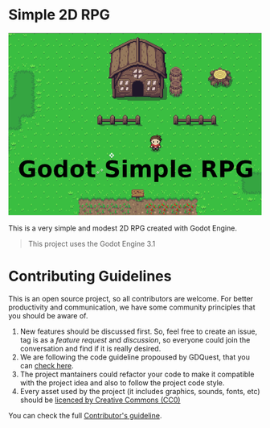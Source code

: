 # Simple 2D RPG

<div style="text-align:center"><img src="godot-simple-rpg.png"></div>

This is a very simple and modest 2D RPG created with Godot Engine.

> This project uses the Godot Engine 3.1

# Contributing Guidelines

This is an open source project, so all contributors are welcome. For better productivity and communication, we have some community principles that you should be aware of.

1. New features should be discussed first. So, feel free to create an issue, tag is as a *feature request* and *discussion*, so everyone could join the conversation and find if it is really desired.
2. We are following the code guideline propoused by GDQuest, that you can [check here](http://docs.godotengine.org/en/latest/getting_started/scripting/gdscript/gdscript_styleguide.html).
3. The project mantainers could refactor your code to make it compatible with the project idea and also to follow the project code style.
4. Every asset used by the project (it includes graphics, sounds, fonts, etc) should be [licenced by Creative Commons (CC0)](https://creativecommons.org/share-your-work/public-domain/cc0/)

You can check the full [Contributor's guideline](CONTRIBUTING.md).
